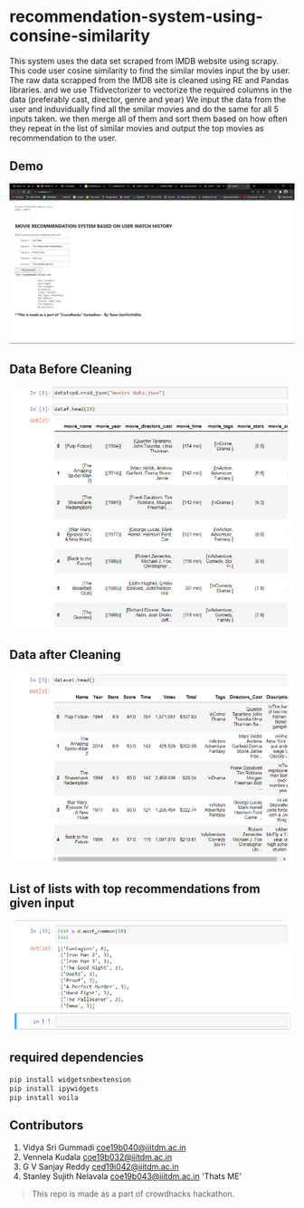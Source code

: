 # recommendation-system-using-consine-similarity
This system uses the data set scraped from IMDB website using scrapy. This code user cosine similarity to find the similar movies input the by user. 
The raw data scrapped from the IMDB site is cleaned using RE and Pandas libraries. and we use Tfidvectorizer to vectorize the required columns in the data (preferably cast, director, genre and year)
We input the data from the user and induvidually find all the smilar movies and do the same for all 5 inputs taken. we then merge all of them and sort them based on how often they repeat in the list of similar movies and output the top movies as recommendation to the user.

## Demo
 ![Demo](https://github.com/Stanley-Sujith-Nelavala/recommendation-system-using-consine-similarity/blob/main/Screenshot%20(18).png)
 
## Data Before Cleaning
 ![Data Before Cleaning](https://github.com/Stanley-Sujith-Nelavala/recommendation-system-using-consine-similarity/blob/main/1.png)

## Data after Cleaning
 ![Data after Cleaning](https://github.com/Stanley-Sujith-Nelavala/recommendation-system-using-consine-similarity/blob/main/2.png)
 
## List of lists with top recommendations from given input
 ![List of lists with top recommendations from given input](https://github.com/Stanley-Sujith-Nelavala/recommendation-system-using-consine-similarity/blob/main/3.png)
 
## required dependencies
```
pip install widgetsnbextension
pip install ipywidgets
pip install voila
```


## Contributors
1. Vidya Sri Gummadi [coe19b040@iiitdm.ac.in](coe19b040@iiitdm.ac.in)
2. Vennela Kudala [coe19b032@iiitdm.ac.in](coe19b032@iiitdm.ac.in)
3. G V Sanjay Reddy [ced19i042@iiitdm.ac.in](coed9i042@iiitdm.ac.in)
4. Stanley Sujith Nelavala [coe19b043@iiitdm.ac.in](coe19b043@iiitdm.ac.in) 'Thats ME'

> This repo is made as a part of crowdhacks hackathon.
